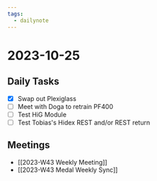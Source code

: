 ```yaml
---
tags:
  - dailynote
---
```


# 2023-10-25

## Daily Tasks

- [x] Swap out Plexiglass
- [ ] Meet with Doga to retrain PF400
- [ ] Test HiG Module
- [ ] Test Tobias's Hidex REST and/or REST return

## Meetings

- [[2023-W43 Weekly Meeting]]
- [[2023-W43 Medal Weekly Sync]]

